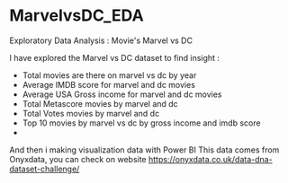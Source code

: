 # MarvelvsDC_EDA
Exploratory Data Analysis : Movie's Marvel vs DC 

I have explored the Marvel vs DC dataset to find insight :
- Total movies are there on marvel vs dc by year
- Average IMDB score for marvel and dc movies
- Average USA Gross income for marvel and dc movies
- Total Metascore movies by marvel and dc 
- Total Votes movies by marvel and dc 
- Top 10 movies by marvel vs dc by gross income and imdb score
- 
And then i making visualization data with Power BI
This data comes from Onyxdata, you can check on website  https://onyxdata.co.uk/data-dna-dataset-challenge/
